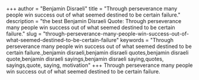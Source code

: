 +++
author = "Benjamin Disraeli"
title = "Through perseverance many people win success out of what seemed destined to be certain failure."
description = "the best Benjamin Disraeli Quote: Through perseverance many people win success out of what seemed destined to be certain failure."
slug = "through-perseverance-many-people-win-success-out-of-what-seemed-destined-to-be-certain-failure"
keywords = "Through perseverance many people win success out of what seemed destined to be certain failure.,benjamin disraeli,benjamin disraeli quotes,benjamin disraeli quote,benjamin disraeli sayings,benjamin disraeli saying,quotes, sayings,quote, saying, motivation"
+++
Through perseverance many people win success out of what seemed destined to be certain failure.
